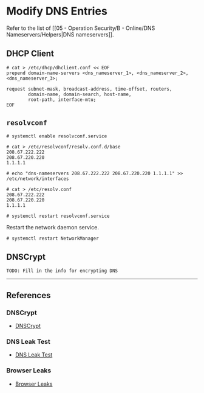 # Modify DNS Entries

Refer to the list of [[05 - Operation Security/B - Online/DNS Nameservers/Helpers|DNS nameservers]].

## DHCP Client

```
# cat > /etc/dhcp/dhclient.conf << EOF
prepend domain-name-servers <dns_nameserver_1>, <dns_nameserver_2>, <dns_nameserver_3>;

request subnet-mask, broadcast-address, time-offset, routers,
		domain-name, domain-search, host-name,
		root-path, interface-mtu;
EOF
```

## `resolvconf`

```
# systemctl enable resolvconf.service
```

```
# cat > /etc/resolvconf/resolv.conf.d/base
208.67.222.222
208.67.220.220
1.1.1.1
```

```
# echo "dns-nameservers 208.67.222.222 208.67.220.220 1.1.1.1" >> /etc/network/interfaces
```

```
# cat > /etc/resolv.conf
208.67.222.222
208.67.220.220
1.1.1.1
```

```
# systemctl restart resolvconf.service
```

Restart the network daemon service.

```
# systemctl restart NetworkManager
```

## DNSCrypt

```
TODO: Fill in the info for encrypting DNS
```

---
## References

### DNSCrypt

- [DNSCrypt](https://www.dnscrypt.org/)

### DNS Leak Test

- [DNS Leak Test](https://dnsleaktest.com)

### Browser Leaks

- [Browser Leaks](https://browserleaks.com/ip)